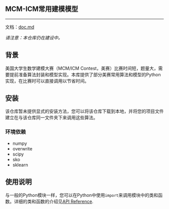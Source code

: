 MCM-ICM常用建模模型
------------------
******************

文档：[doc.md](doc.md)

*请注意：本仓库仍在建设中。*

## 背景

美国大学生数学建模大赛（MCM/ICM Contest，美赛）比赛时间短，题量大，需要提前准备算法封装和模型实现。本库提供了部分美赛常用算法和模型的Python实现，在比赛时可以直接调用以节省时间。

## 安装

该仓库暂未提供显式的安装方法，您可以将该仓库下载到本地，并将您的项目文件建立在与该仓库同一文件夹下来调用这些算法。

### 环境依赖

* numpy 
* overwrite
* scipy
* sko
* sklearn

## 使用说明

与一般的Python模块一样，您可以在Python中使用`import`来调用模块中的类和函数。详细的类和函数的介绍见[API Reference](doc.md).

